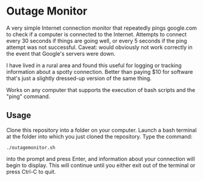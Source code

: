 # Outage Monitor
A very simple Internet connection monitor that repeatedly pings google.com to check if a computer is connected to the Internet. Attempts to connect every 30 seconds if things are going well, or every 5 seconds if the ping attempt was not successful. Caveat: would obviously not work correctly in the event that Google's servers were down.

I have lived in a rural area and found this useful for logging or tracking information about a spotty connection. Better than paying $10 for software that's just a slightly dressed-up version of the same thing.

Works on any computer that supports the execution of bash scripts and the "ping" command.

## Usage
Clone this repository into a folder on your computer. Launch a bash terminal at the folder into which you just cloned the repository. Type the command:

```
./outagemonitor.sh
```

into the prompt and press Enter, and information about your connection will begin to display. This will continue until you either exit out of the terminal or press Ctrl-C to quit.

